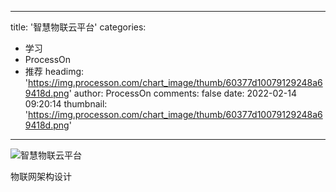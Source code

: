 
---
title: '智慧物联云平台'
categories: 
 - 学习
 - ProcessOn
 - 推荐
headimg: 'https://img.processon.com/chart_image/thumb/60377d10079129248a69418d.png'
author: ProcessOn
comments: false
date: 2022-02-14 09:20:14
thumbnail: 'https://img.processon.com/chart_image/thumb/60377d10079129248a69418d.png'
---

<div>   
<img class="thumb" alt="智慧物联云平台" src="https://img.processon.com/chart_image/thumb/60377d10079129248a69418d.png" referrerpolicy="no-referrer">
<p>物联网架构设计</p>  
</div>
            
